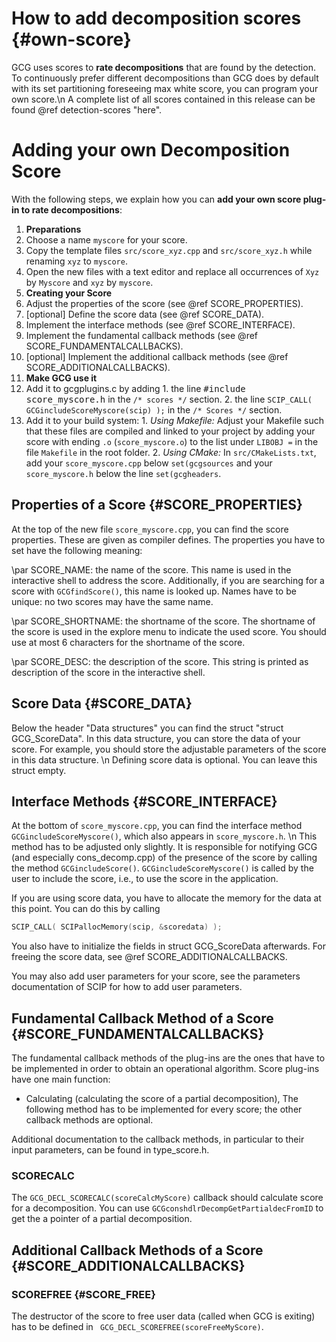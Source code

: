 # How to add decomposition scores {#own-score}

GCG uses scores to **rate decompositions** that are found by the detection. To continuously prefer different
decompositions than GCG does by default with its set partitioning foreseeing max white score, you can program your
own score.\n
A complete list of all scores contained in this release can be found @ref detection-scores "here".

# Adding your own Decomposition Score
With the following steps, we explain how you can **add your own score plug-in to rate decompositions**:
1. **Preparations**
  1. Choose a name `myscore` for your score.
  2. Copy the template files `src/score_xyz.cpp` and `src/score_xyz.h`
     while renaming `xyz` to `myscore`.
  3. Open the new files with a text editor and replace all occurrences of `Xyz` by `Myscore` and `xyz` by `myscore`.
2. **Creating your Score**
  1. Adjust the properties of the score (see @ref SCORE_PROPERTIES).
  2. [optional] Define the score data (see @ref SCORE_DATA).
  3. Implement the interface methods (see @ref SCORE_INTERFACE).
  4. Implement the fundamental callback methods (see @ref SCORE_FUNDAMENTALCALLBACKS).
  5. [optional] Implement the additional callback methods (see @ref SCORE_ADDITIONALCALLBACKS).
3. **Make GCG use it**
  1. Add it to gcgplugins.c by adding
    1. the line <tt>\#include score_myscore.h</tt> in the `/* scores */` section.
    2. the line `SCIP_CALL( GCGincludeScoreMyscore(scip) );` in  the `/* Scores */` section.
  2. Add it to your build system:
    1. _Using Makefile:_ Adjust your Makefile such that these files are compiled and linked to your project by adding your score with ending `.o` (`score_myscore.o`) to the list under `LIBOBJ =` in the file `Makefile` in the root folder.
    2. _Using CMake:_ In `src/CMakeLists.txt`, add your `score_myscore.cpp` below `set(gcgsources` and your `score_myscore.h` below the line `set(gcgheaders`.


## Properties of a Score {#SCORE_PROPERTIES}
At the top of the new file `score_myscore.cpp`, you can find the score properties.
These are given as compiler defines.
The properties you have to set have the following meaning:

\par SCORE_NAME: the name of the score.
This name is used in the interactive shell to address the score.
Additionally, if you are searching for a score with `GCGfindScore()`, this name is looked up.
Names have to be unique: no two scores may have the same name.

\par SCORE_SHORTNAME: the shortname of the score.
The shortname of the score is used in the explore menu to indicate the used score. 
You should use at most 6 characters for the shortname of the score.

\par SCORE_DESC: the description of the score.
This string is printed as description of the score in the interactive shell.

## Score Data {#SCORE_DATA}
Below the header "Data structures" you can find the struct "struct GCG_ScoreData".
In this data structure, you can store the data of your score. For example, you should store the adjustable parameters
of the score in this data structure.
\n
Defining score data is optional. You can leave this struct empty.

## Interface Methods {#SCORE_INTERFACE}
At the bottom of `score_myscore.cpp`, you can find the interface method `GCGincludeScoreMyscore()`,
which also appears in `score_myscore.h`.
\n
This method has to be adjusted only slightly.
It is responsible for notifying GCG (and especially cons_decomp.cpp) of the presence of the score by calling the method
`GCGincludeScore()`.
`GCGincludeScoreMyscore()` is called by the user to include the score,
i.e., to use the score in the application.

If you are using score data, you have to allocate the memory for the data at this point.
You can do this by calling
```C
SCIP_CALL( SCIPallocMemory(scip, &scoredata) );
```
You also have to initialize the fields in struct GCG_ScoreData afterwards. For freeing the
score data, see @ref SCORE_ADDITIONALCALLBACKS.

You may also add user parameters for your score, see the parameters documentation of SCIP for how to add user parameters.

## Fundamental Callback Method of a Score {#SCORE_FUNDAMENTALCALLBACKS}
The fundamental callback methods of the plug-ins are the ones that have to be implemented in order to obtain
an operational algorithm. Score plug-ins have one main function:
 * Calculating (calculating the score of a partial decomposition),
The following method has to be implemented for every score; the other callback methods are optional.

Additional documentation to the callback methods, in particular to their input parameters,
can be found in type_score.h.

### SCORECALC
The `GCG_DECL_SCORECALC(scoreCalcMyScore)` callback should calculate score for a decomposition. You can use `GCGconshdlrDecompGetPartialdecFromID` to get the a pointer of a partial decomposition.

## Additional Callback Methods of a Score {#SCORE_ADDITIONALCALLBACKS}

### SCOREFREE {#SCORE_FREE}
The destructor of the score to free user data (called when GCG is exiting) has to be defined in ` GCG_DECL_SCOREFREE(scoreFreeMyScore)`.
